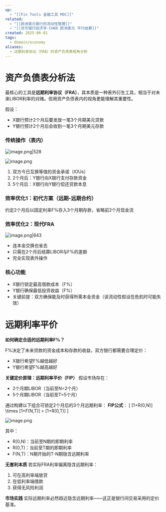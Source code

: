 ```yaml
---
up:
  - "[[Fin Tools 金融工具 MOC]]"
related:
  - "[[欧洲美元银行的流动性管理]]"
  - "[[货币银行经济学-CH08 欧洲美元 平行结算]]"
created: 2025-06-01
tags:
  - domain/economy
aliases:
  - 远期利率协议（FRA）的资产负债表视角分析
---
```



# 资产负债表分析法

最核心的工具是**远期利率协议（FRA）**，其本质是一种表外衍生工具，相当于对未来LIBOR利率的对赌。但用资产负债表内的视角更能理解其重要性。

假设：
- X银行预计2个月后要发放一笔3个月期美元贷款
- Y银行预计2个月后会收到一笔3个月期美元存款



### 传统操作（表内）


![image.png|528](https://s1.vika.cn/space/2025/06/01/752ab7a22a9d4584aad32b7ae8d5c185)

![image.png](https://s1.vika.cn/space/2025/06/01/846c85118f124bbdaa4b11320e1644b9)


1. 双方今日互换等值的资金承诺（IOUs）
2. 2个月后：Y银行向X银行支付存款资金
3. 5个月后：X银行向Y银行偿还贷款本息

### 效率优化1：初代方案（远期-远期合约）


  约定2个月后以固定利率F%存入3个月期存款，省略前2个月现金流


### 效率优化2：现代FRA

![image.png|643](https://s1.vika.cn/space/2025/06/01/56c229a37f9842c3b7072786b0001896)

  - 连本金交换也省去
  - 只需在2个月后结算LIBOR与F%的差额
  - 完全实现表外操作

### 核心功能

- X银行锁定最高借款成本（F%）
- Y银行确保最低投资收益（F%）
- 关键前提：双方确保能及时获得所需本金资金（该流动性假设在危机时可能失效）


# **远期利率平价**

**如何确定合适的远期利率F%？**

F%决定了未来贷款的资金成本和存款的收益，双方银行都需要合理定价：
- X银行希望F%越低越好
- Y银行希望F%越高越好

**关键定价原理：远期利率平价（FIP）**
假设市场存在：
- 2个月期LIBOR（当前至N=2个月）
- 5个月期LIBOR（当前至T=5个月）

通过构建以下组合可锁定2个月后的3个月远期利率：
**FIP公式**：
\[ [1+R(0,N)] \times [1+F(N,T)] = [1+R(0,T)] \]

![image.png](https://s1.vika.cn/space/2025/06/01/813fd263c2324330be9694d29c270c0d)

其中：
- R(0,N)：当前至N期的即期利率
- R(0,T)：当前至T期的即期利率
- F(N,T)：N期开始的T-N期隐含远期利率

**无套利本质**
若实际FRA利率偏离隐含远期利率：
1. 可在高利率端放贷
2. 在低利率端借款
3. 获得无风险利润

**市场实践**
实际远期利率必然趋近隐含远期利率——这正是银行间交易采用的定价基准。

